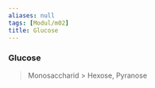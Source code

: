 ```yaml
---
aliases: null
tags: [Modul/m02]
title: Glucose
---
```

### Glucose
> Monosaccharid > Hexose, Pyranose